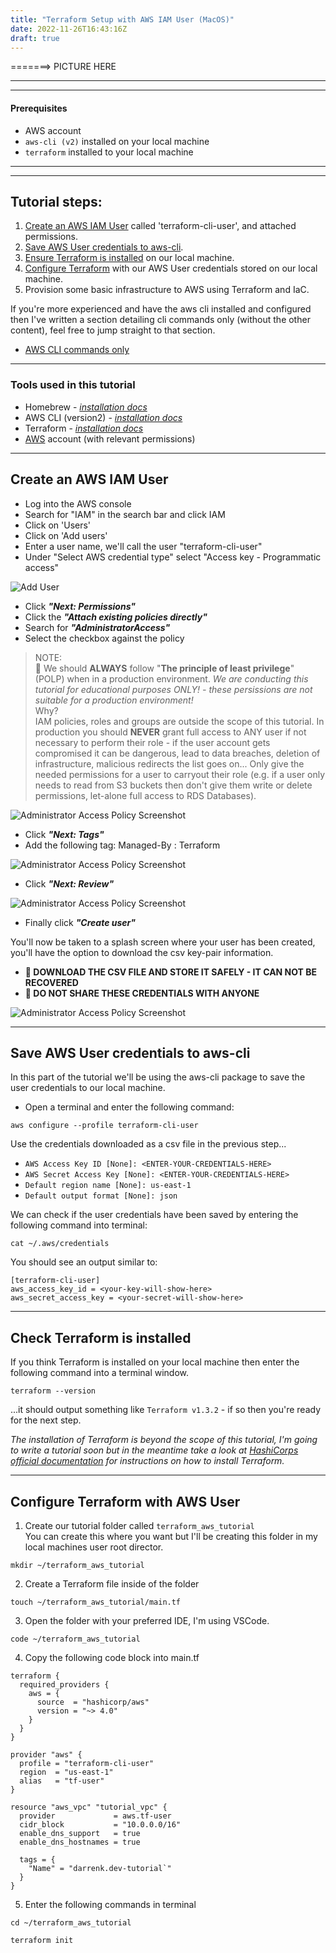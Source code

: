 ```yaml
---
title: "Terraform Setup with AWS IAM User (MacOS)"
date: 2022-11-26T16:43:16Z
draft: true
---
```


=======> PICTURE HERE

___
___
#### Prerequisites

- AWS account
- `aws-cli (v2)` installed on your local machine
- `terraform` installed to your local machine
___























___





























## Tutorial steps:

1. [Create an AWS IAM User](#create-an-aws-iam-user) called 'terraform-cli-user', and attached permissions.
2. [Save AWS User credentials to aws-cli](#save-aws-user-credentials-to-aws-cli).
3. [Ensure Terraform is installed](#check-terraform-is-installed) on our local machine.
4. [Configure Terraform](#configure-terraform-with-aws-user) with our AWS User credentials stored on our local machine.
5. Provision some basic infrastructure to AWS using Terraform and IaC.

If you're more experienced and have the aws cli installed and configured then I've written a section detailing cli commands only (without the other content), feel free to jump straight to that section.
- [AWS CLI commands only]()
___
### Tools used in this tutorial

- Homebrew - [*installation docs*](https://docs.brew.sh/Installation)
- AWS CLI (version2) - [*installation docs*](https://docs.aws.amazon.com/cli/latest/userguide/getting-started-install.html)
- Terraform - [*installation docs*](https://developer.hashicorp.com/terraform/tutorials/aws-get-started/install-cli)
- [AWS](https://aws.amazon.com/) account (with relevant permissions)
___
## Create an AWS IAM User

- Log into the AWS console
- Search for "IAM" in the search bar and click IAM
- Click on 'Users'
- Click on 'Add users'
- Enter a user name, we'll call the user "terraform-cli-user"
- Under "Select AWS credential type" select "Access key - Programmatic access"

![Add User](/add-user.png)
- Click ***"Next: Permissions"***
- Click the ***"Attach existing policies directly"***
- Search for ***"AdministratorAccess"***
- Select the checkbox against the policy   
> NOTE:   
🚨 We should **ALWAYS** follow "**The principle of least privilege**" (POLP) when in a production environment. *We are conducting this tutorial for educational purposes ONLY! - these persissions are not suitable for a production environment!*   
Why?   
IAM policies, roles and groups are outside the scope of this tutorial. In production you should **NEVER** grant full access to ANY user if not necessary to perform their role - if the user account gets compromised it can be dangerous, lead to data breaches, deletion of infrastructure, malicious redirects the list goes on... Only give the needed permissions for a user to carryout their role (e.g. if a user only needs to read from S3 buckets then don't give them write or delete permissions, let-alone full access to RDS Databases).   


![Administrator Access Policy Screenshot](/admin-access-policy.png)

- Click ***"Next: Tags"***
- Add the following tag: Managed-By : Terraform

![Administrator Access Policy Screenshot](/managed-by-terraform-tag.png)

- Click ***"Next: Review"***

![Administrator Access Policy Screenshot](/terraform-setup-with-aws/create-user.png)

- Finally click ***"Create user"***

You'll now be taken to a splash screen where your user has been created, you'll have the option to download the csv key-pair information.

- **🚨 DOWNLOAD THE CSV FILE AND STORE IT SAFELY - IT CAN NOT BE RECOVERED**   
- **🚨 DO NOT SHARE THESE CREDENTIALS WITH ANYONE**   

![Administrator Access Policy Screenshot](/terraform-setup-with-aws/download-csv-key.png)

___
## Save AWS User credentials to aws-cli

In this part of the tutorial we'll be using the aws-cli package to save the user credentials to our local machine.

- Open a terminal and enter the following command:
```
aws configure --profile terraform-cli-user
```
Use the credentials downloaded as a csv file in the previous step...
- `AWS Access Key ID [None]: <ENTER-YOUR-CREDENTIALS-HERE>`
- `AWS Secret Access Key [None]: <ENTER-YOUR-CREDENTIALS-HERE>`
- `Default region name [None]: us-east-1`
- `Default output format [None]: json`

We can check if the user credentials have been saved by entering the following command into terminal:


```
cat ~/.aws/credentials
```
You should see an output similar to:
```
[terraform-cli-user]
aws_access_key_id = <your-key-will-show-here>   
aws_secret_access_key = <your-secret-will-show-here>
```

___
## Check Terraform is installed

If you think Terraform is installed on your local machine then enter the following command into a terminal window.
```
terraform --version
```

...it should output something like `Terraform v1.3.2` - if so then you're ready for the next step.

*The installation of Terraform is beyond the scope of this tutorial, I'm going to write a tutorial soon but in the meantime take a look at [HashiCorps official documentation](#) for instructions on how to install Terraform.*

___
## Configure Terraform with AWS User


1. Create our tutorial folder called `terraform_aws_tutorial`   
You can create this where you want but I'll be creating this folder in my local machines user root director.
```
mkdir ~/terraform_aws_tutorial
```

2. Create a Terraform file inside of the folder
```
touch ~/terraform_aws_tutorial/main.tf
```

3. Open the folder with your preferred IDE, I'm using VSCode.
```
code ~/terraform_aws_tutorial
```

4. Copy the following code block into main.tf
```
terraform {
  required_providers {
    aws = {
      source  = "hashicorp/aws"
      version = "~> 4.0"
    }
  }
}

provider "aws" {
  profile = "terraform-cli-user"
  region  = "us-east-1"
  alias   = "tf-user"
}

resource "aws_vpc" "tutorial_vpc" {
  provider             = aws.tf-user
  cidr_block           = "10.0.0.0/16"
  enable_dns_support   = true
  enable_dns_hostnames = true

  tags = {
    "Name" = "darrenk.dev-tutorial`"
  }
}
```

5. Enter the following commands in terminal
```
cd ~/terraform_aws_tutorial
```
```
terraform init
```


